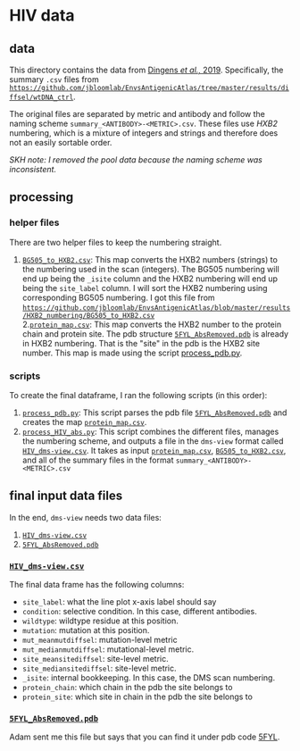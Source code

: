 # HIV data

## data
This directory contains the data from [Dingens *et al.,* 2019](https://github.com/jbloomlab/EnvsAntigenicAtlas).
Specifically, the summary `.csv` files from [`https://github.com/jbloomlab/EnvsAntigenicAtlas/tree/master/results/diffsel/wtDNA_ctrl`](https://github.com/jbloomlab/EnvsAntigenicAtlas/tree/master/results/diffsel/wtDNA_ctrl).

The original files are separated by metric and antibody and follow the naming scheme `summary_<ANTIBODY>-<METRIC>.csv`.
These files use *HXB2* numbering, which is a mixture of integers and strings and therefore does not an easily sortable order.  

*SKH note: I removed the pool data because the naming scheme was inconsistent.*

## processing

### helper files

There are two helper files to keep the numbering straight.  
1. [`BG505_to_HXB2.csv`](BG505_to_HXB2.csv): This map converts the HXB2 numbers (strings) to the numbering used in the scan (integers). The BG505 numbering will end up being the `_isite` column and the HXB2 numbering will end up being the `site_label` column. I will sort the HXB2 numbering using corresponding BG505 numbering. I got this file from [`https://github.com/jbloomlab/EnvsAntigenicAtlas/blob/master/results/HXB2_numbering/BG505_to_HXB2.csv`](https://github.com/jbloomlab/EnvsAntigenicAtlas/blob/master/results/HXB2_numbering/BG505_to_HXB2.csv)  
2.[`protein_map.csv`](protein_map.csv): This map converts the HXB2 number to the protein chain and protein site. The pdb structure [`5FYL_AbsRemoved.pdb`](5FYL_AbsRemoved.pdb) is already in HXB2 numbering. That is the "site" in the pdb is the HXB2 site number. This map is made using the script [process_pdb.py](process_pdb.py).

### scripts

To create the final dataframe, I ran the following scripts (in this order):

1. [`process_pdb.py`](process_pdb.py): This script parses the pdb file [`5FYL_AbsRemoved.pdb`](5FYL_AbsRemoved.pdb) and creates the map [`protein_map.csv`](protein_map.csv).
2. [`process_HIV_abs.py`](process_HIV_abs.py): This script combines the different files, manages the numbering scheme, and outputs a file in the `dms-view` format called [`HIV_dms-view.csv`](HIV_dms-view.csv). It takes as input [`protein_map.csv`](protein_map.csv), [`BG505_to_HXB2.csv`](BG505_to_HXB2.csv), and all of the summary files in the format `summary_<ANTIBODY>-<METRIC>.csv`

## final input data files

In the end, `dms-view` needs two data files:  
1. [`HIV_dms-view.csv`](HIV_dms-view.csv)  
2. [`5FYL_AbsRemoved.pdb`](5FYL_AbsRemoved.pdb)

### [`HIV_dms-view.csv`](HIV_dms-view.csv)  
The final data frame has the following columns:  

* `site_label`: what the line plot x-axis label should say
* `condition`: selective condition. In this case, different antibodies.  
* `wildtype`:  wildtype residue at this position.  
* `mutation`: mutation at this position.  
* `mut_meanmutdiffsel`: mutation-level metric  
* `mut_medianmutdiffsel`: mutational-level metric.  
* `site_meansitediffsel`: site-level metric.
* `site_mediansitediffsel`: site-level metric.   
* `_isite`: internal bookkeeping. In this case, the DMS scan numbering.
* `protein_chain`: which chain in the pdb the site belongs to
* `protein_site`: which site in chain in the pdb the site belongs to

### [`5FYL_AbsRemoved.pdb`](5FYL_AbsRemoved.pdb)
Adam sent me this file but says that you can find it under pdb code [5FYL](https://www.rcsb.org/structure/5fyl).
